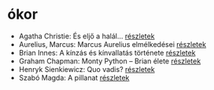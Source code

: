 # ókor

- Agatha Christie: És eljő a halál… [részletek](_details/%7Bopf.creator%7D.md#id_312)
- Aurelius, Marcus: Marcus Aurelius elmélkedései [részletek](_details/%7Bopf.creator%7D.md#id_856)
- Brian Innes: A kínzás és kínvallatás története [részletek](_details/%7Bopf.creator%7D.md#id_1448)
- Graham Chapman: Monty Python – Brian élete [részletek](_details/%7Bopf.creator%7D.md#id_271)
- Henryk Sienkiewicz: Quo vadis? [részletek](_details/%7Bopf.creator%7D.md#id_386)
- Szabó Magda: A pillanat [részletek](_details/%7Bopf.creator%7D.md#id_1336)
